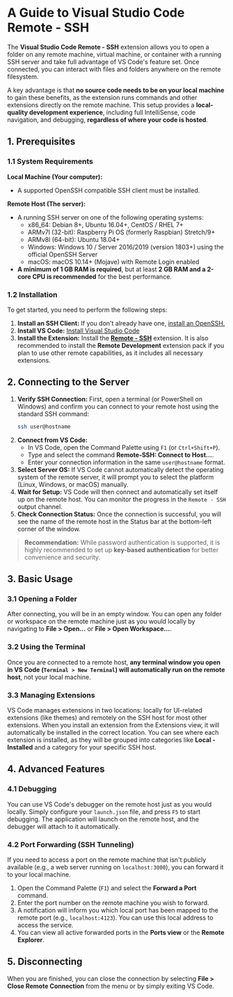 
# A Guide to Visual Studio Code Remote - SSH

The **Visual Studio Code Remote - SSH** extension allows you to open a folder on any remote machine, virtual machine, or container with a running SSH server and take full advantage of VS Code's feature set. Once connected, you can interact with files and folders anywhere on the remote filesystem.

A key advantage is that **no source code needs to be on your local machine** to gain these benefits, as the extension runs commands and other extensions directly on the remote machine. This setup provides a **local-quality development experience**, including full IntelliSense, code navigation, and debugging, **regardless of where your code is hosted**.

## 1. Prerequisites

### 1.1 System Requirements

**Local Machine (Your computer):**
*   A supported OpenSSH compatible SSH client must be installed.

**Remote Host (The server):**
*   A running SSH server on one of the following operating systems:
    *   x86_64: Debian 8+, Ubuntu 16.04+, CentOS / RHEL 7+
    *   ARMv7l (32-bit): Raspberry Pi OS (formerly Raspbian) Stretch/9+
    *   ARMv8l (64-bit): Ubuntu 18.04+
    *   Windows: Windows 10 / Server 2016/2019 (version 1803+) using the official OpenSSH Server
    *   macOS: macOS 10.14+ (Mojave) with Remote Login enabled
*   **A minimum of 1 GB RAM is required**, but at least **2 GB RAM and a 2-core CPU is recommended** for the best performance.

### 1.2 Installation

To get started, you need to perform the following steps:

1.  **Install an SSH Client:** If you don't already have one, [install an OpenSSH.](https://code.visualstudio.com/docs/remote/troubleshooting#_installing-a-supported-ssh-client)
2.  **Install VS Code:** [Install Visual Studio Code](https://code.visualstudio.com/)
3.  **Install the Extension:** Install the [**Remote - SSH**](https://marketplace.visualstudio.com/items?itemName=ms-vscode-remote.remote-ssh) extension. It is also recommended to install the **Remote Development** extension pack if you plan to use other remote capabilities, as it includes all necessary extensions.

## 2. Connecting to the Server

1.  **Verify SSH Connection:** First, open a terminal (or PowerShell on Windows) and confirm you can connect to your remote host using the standard SSH command:
    ```bash
    ssh user@hostname
    ```
2.  **Connect from VS Code:**
    *   In VS Code, open the Command Palette using `F1` (or `Ctrl+Shift+P`).
    *   Type and select the command **Remote-SSH: Connect to Host...**.
    *   Enter your connection information in the same `user@hostname` format.
3.  **Select Server OS:** If VS Code cannot automatically detect the operating system of the remote server, it will prompt you to select the platform (Linux, Windows, or macOS) manually.
4.  **Wait for Setup:** VS Code will then connect and automatically set itself up on the remote host. You can monitor the progress in the `Remote - SSH` output channel.
5.  **Check Connection Status:** Once the connection is successful, you will see the name of the remote host in the Status bar at the bottom-left corner of the window.

> **Recommendation:** While password authentication is supported, it is highly recommended to set up **key-based authentication** for better convenience and security.

## 3. Basic Usage

### 3.1 Opening a Folder

After connecting, you will be in an empty window. You can open any folder or workspace on the remote machine just as you would locally by navigating to **File > Open...** or **File > Open Workspace...**.

### 3.2 Using the Terminal

Once you are connected to a remote host, **any terminal window you open in VS Code (`Terminal > New Terminal`) will automatically run on the remote host**, not your local machine.

### 3.3 Managing Extensions

VS Code manages extensions in two locations: locally for UI-related extensions (like themes) and remotely on the SSH host for most other extensions. When you install an extension from the Extensions view, it will automatically be installed in the correct location. You can see where each extension is installed, as they will be grouped into categories like **Local - Installed** and a category for your specific SSH host.

## 4. Advanced Features

### 4.1 Debugging

You can use VS Code's debugger on the remote host just as you would locally. Simply configure your `launch.json` file, and press `F5` to start debugging. The application will launch on the remote host, and the debugger will attach to it automatically.

### 4.2 Port Forwarding (SSH Tunneling)

If you need to access a port on the remote machine that isn't publicly available (e.g., a web server running on `localhost:3000`), you can forward it to your local machine.

1.  Open the Command Palette (`F1`) and select the **Forward a Port** command.
2.  Enter the port number on the remote machine you wish to forward.
3.  A notification will inform you which local port has been mapped to the remote port (e.g., `localhost:4123`). You can use this local address to access the service.
4.  You can view all active forwarded ports in the **Ports view** or the **Remote Explorer**.

## 5. Disconnecting

When you are finished, you can close the connection by selecting **File > Close Remote Connection** from the menu or by simply exiting VS Code.

```
